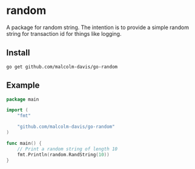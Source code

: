 # random

A package for random string. The intention is to provide a simple random string for transaction id for things like logging.

## Install

```
go get github.com/malcolm-davis/go-random
```

## Example

```go
package main

import (
	"fmt"

	"github.com/malcolm-davis/go-random"
)

func main() {
	// Print a random string of length 10
	fmt.Println(random.RandString(10))
}
```